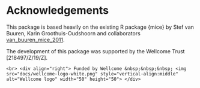 # Acknowledgements

This package is based heavily on the existing R package {mice} by Stef van Buuren, Karin Groothuis-Oudshoorn and collaborators [van_buuren_mice_2011](@cite).

The development of this package was supported by the Wellcome Trust \[218497/Z/19/Z\].

```@raw html
<br> <div align="right"> Funded by Wellcome &nbsp;&nbsp;&nbsp; <img src="docs/wellcome-logo-white.png" style="vertical-align:middle" alt="Wellcome logo" width="50" height="50"> </div>
```